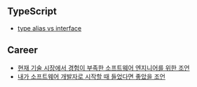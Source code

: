 ## TypeScript

- [type alias vs interface](https://blog.logrocket.com/types-vs-interfaces-in-typescript/)

## Career

- [현재 기술 시장에서 경험이 부족한 소프트웨어 엔지니어를 위한 조언](https://blog.pragmaticengineer.com/advice-for-junior-software-engineers/)
- [내가 소프트웨어 개발자로 시작할 때 들었다면 좋았을 조언](https://blog.pragmaticengineer.com/advice-to-myself-when-starting-as-a-software-developer/)
